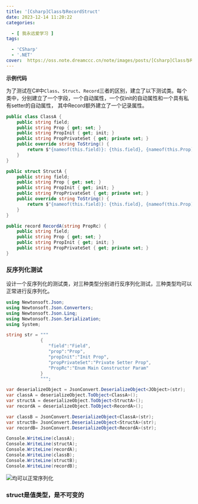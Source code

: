 ```yaml
---
title: '[Csharp]Class与RecordStruct'
date: 2023-12-14 11:20:22
categories:

  - [ 我永远爱学习 ]
tags:

  - 'CSharp'
  - '.NET'
cover:  https://oss.note.dreamccc.cn/note/images/posts/[Csharp]Class与RecordStruct/Class_Struct_Record.png
---
```


<!--more-->

**示例代码**

为了测试在C#中`Class`、`Struct`、`Record`三者的区别，建立了以下测试类。每个类中，分别建立了一个字段，一个自动属性，一个仅init的自动属性和一个具有私有setter的自动属性，
其中Record额外建立了一个记录属性。

```c#
public class ClassA {
    public string field;
    public string Prop { get; set; }
    public string PropInit { get; init; }
    public string PropPrivateSet { get; private set; }
    public override string ToString() {
        return $"{nameof(this.field)}: {this.field}, {nameof(this.Prop)}: {this.Prop}, {nameof(this.PropInit)}: {this.PropInit}, {nameof(this.PropPrivateSet)}: {this.PropPrivateSet}";
    }
}

public struct StructA {
    public string field;
    public string Prop { get; set; }
    public string PropInit { get; init; }
    public string PropPrivateSet { get; private set; }
    public override string ToString() {
        return $"{nameof(this.field)}: {this.field}, {nameof(this.Prop)}: {this.Prop}, {nameof(this.PropInit)}: {this.PropInit}, {nameof(this.PropPrivateSet)}: {this.PropPrivateSet}";
    }
}

public record RecordA(string PropRc) {
    public string field;
    public string Prop { get; set; }
    public string PropInit { get; init; }
    public string PropPrivateSet { get; private set; }
}
```

### 反序列化测试

设计一个反序列化的测试类，对三种类型分别进行反序列化测试，三种类型均可以正常进行反序列化。

```c#
using Newtonsoft.Json;
using Newtonsoft.Json.Converters;
using Newtonsoft.Json.Linq;
using Newtonsoft.Json.Serialization;
using System;

string str = """
             {
                "field":"Field",
                "prop":"Prop",
                "propInit":"Init Prop",
                "propPrivateSet":"Private Setter Prop",
                "PropRc":"Enum Main Constructor Param"
             }
             """;

var deserializeObject = JsonConvert.DeserializeObject<JObject>(str);
var classA = deserializeObject.ToObject<ClassA>();
var structA = deserializeObject.ToObject<StructA>();
var recordA = deserializeObject.ToObject<RecordA>();

var classB = JsonConvert.DeserializeObject<ClassA>(str);
var structB= JsonConvert.DeserializeObject<StructA>(str);
var recordB= JsonConvert.DeserializeObject<RecordA>(str);

Console.WriteLine(classA);
Console.WriteLine(structA);
Console.WriteLine(recordA);
Console.WriteLine(classB);
Console.WriteLine(structB);
Console.WriteLine(recordB);
```

![均可以正常序列化](https://oss.note.dreamccc.cn/note/images/posts/[Csharp]Class与RecordStruct/Class_Struct_Record.png)

### struct是值类型，是不可变的

